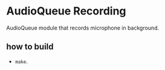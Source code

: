 # AudioQueue Recording

AudioQueue module that records microphone in background.

## how to build

- `make`.
